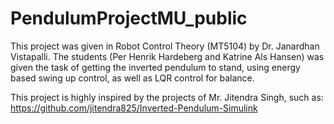 # PendulumProjectMU_public
This project was given in Robot Control Theory (MT5104) by Dr. Janardhan Vistapalli. The students (Per Henrik Hardeberg and Katrine Als Hansen) was given the task of getting the inverted pendulum to stand, using energy based swing up control, as well as LQR control for balance.

This project is highly inspired by the projects of Mr. Jitendra Singh, such as: https://github.com/jitendra825/Inverted-Pendulum-Simulink

